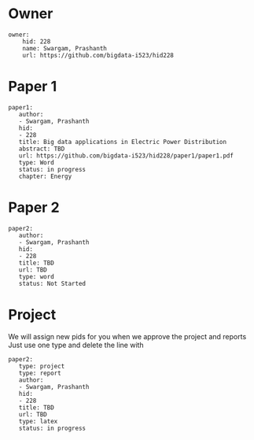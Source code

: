 # Owner

```
owner:
    hid: 228
    name: Swargam, Prashanth
    url: https://github.com/bigdata-i523/hid228
```

# Paper 1

```
paper1:
   author: 
   - Swargam, Prashanth
   hid:
   - 228
   title: Big data applications in Electric Power Distribution
   abstract: TBD 
   url: https://github.com/bigdata-i523/hid228/paper1/paper1.pdf
   type: Word
   status: in progress
   chapter: Energy
```
   
# Paper 2

```
paper2:
   author: 
   - Swargam, Prashanth
   hid:
   - 228
   title: TBD
   url: TBD
   type: word
   status: Not Started
```

# Project 

We will assign new pids for you when we approve the project and reports   
Just use one type and delete the line with 

```
paper2:
   type: project
   type: report
   author: 
   - Swargam, Prashanth
   hid:
   - 228
   title: TBD
   url: TBD
   type: latex
   status: in progress
```
